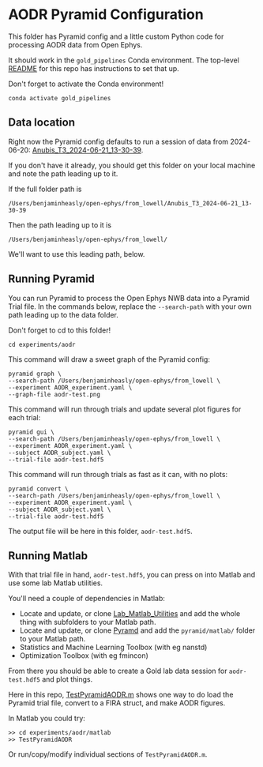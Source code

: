 # AODR Pyramid Configuration

This folder has Pyramid config and a little custom Python code for processing AODR data from Open Ephys.

It should work in the `gold_pipelines` Conda environment.
The top-level [README](../../README.md) for this repo has instructions to set that up.

Don't forget to activate the Conda environment!

```
conda activate gold_pipelines
```

## Data location

Right now the Pyramid config defaults to run a session of data from 2024-06-20: [Anubis_T3_2024-06-21_13-30-39](https://upenn.box.com/s/yubw9rrdo5ziu7nrwo8mwesgzzt5d0xc).

If you don't have it already, you should get this folder on your local machine and note the path leading up to it.

If the full folder path is

```
/Users/benjaminheasly/open-ephys/from_lowell/Anubis_T3_2024-06-21_13-30-39
```

Then the path leading up to it is

```
/Users/benjaminheasly/open-ephys/from_lowell/
```

We'll want to use this leading path, below.

## Running Pyramid

You can run Pyramid to process the Open Ephys NWB data into a Pyramid Trial file.
In the commands below, replace the `--search-path` with your own path leading up to the data folder.

Don't forget to cd to this folder!

```
cd experiments/aodr
```

This command will draw a sweet graph of the Pyramid config:

```
pyramid graph \
--search-path /Users/benjaminheasly/open-ephys/from_lowell \
--experiment AODR_experiment.yaml \
--graph-file aodr-test.png
```

This command will run through trials and update several plot figures for each trial:

```
pyramid gui \
--search-path /Users/benjaminheasly/open-ephys/from_lowell \
--experiment AODR_experiment.yaml \
--subject AODR_subject.yaml \
--trial-file aodr-test.hdf5
```

This command will run through trials as fast as it can, with no plots:

```
pyramid convert \
--search-path /Users/benjaminheasly/open-ephys/from_lowell \
--experiment AODR_experiment.yaml \
--subject AODR_subject.yaml \
--trial-file aodr-test.hdf5
```

The output file will be here in this folder, `aodr-test.hdf5`.

## Running Matlab

With that trial file in hand, `aodr-test.hdf5`, you can press on into Matlab and use some lab Matlab utilities.

You'll need a couple of dependencies in Matlab:

 - Locate and update, or clone [Lab_Matlab_Utilities](https://github.com/TheGoldLab/Lab_Matlab_Utilities) and add the whole thing with subfolders to your Matlab path.
 - Locate and update, or clone [Pyramd](https://github.com/benjamin-heasly/pyramid/tree/main/matlab) and add the `pyramid/matlab/` folder to your Matlab path.
 - Statistics and Machine Learning Toolbox (with eg nanstd)
 - Optimization Toolbox (with eg fmincon)

From there you should be able to create a Gold lab data session for `aodr-test.hdf5` and plot things.

Here in this repo, [TestPyramidAODR.m](./matlab/TestPyramidAODR.m) shows one way to do load the Pyramid trial file, convert to a FIRA struct, and make AODR figures.

In Matlab you could try:

```
>> cd experiments/aodr/matlab
>> TestPyramidAODR
```

Or run/copy/modify individual sections of `TestPyramidAODR.m`.
